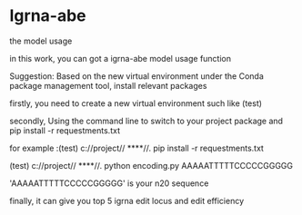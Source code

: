 # Igrna-abe
the model usage

in this work, you can got a igrna-abe model usage function
<p>
  Suggestion: Based on the new virtual environment under the Conda package management tool, install relevant packages
<p>
firstly, you need to create a new virtual environment such like (test)
<p>
<p>
secondly,  Using the command line to switch to your project package and pip install -r requestments.txt
<p>
<p>
for example :(test) c://project// ****//.  pip install -r requestments.txt
<p>
<p>
(test) c://project// ****//.  python encoding.py  AAAAATTTTTCCCCCGGGGG
<p>
'AAAAATTTTTCCCCCGGGGG' is your n20 sequence
<p>
<p>
finally, it can give you top 5 igrna edit locus and edit efficiency
